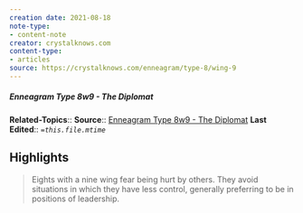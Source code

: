```yaml
---
creation date: 2021-08-18
note-type:
- content-note
creator: crystalknows.com
content-type: 
- articles
source: https://crystalknows.com/enneagram/type-8/wing-9
---
```

##### Enneagram Type 8w9 - The Diplomat
**Related-Topics**:: 
**Source**:: [Enneagram Type 8w9 - The Diplomat](https://crystalknows.com/enneagram/type-8/wing-9)
**Last Edited**:: *`=this.file.mtime`*

## Highlights

> Eights with a nine wing fear being hurt by others. They avoid situations in which they have less control, generally preferring to be in positions of leadership.



